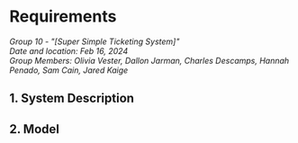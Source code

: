 # Requirements

_Group 10 - "[Super Simple Ticketing System]"\
Date and location: Feb 16, 2024\
Group Members: Olivia Vester, Dallon Jarman, Charles Descamps, Hannah Penado, Sam Cain, Jared Kaige_

## 1. System Description


## 2. Model